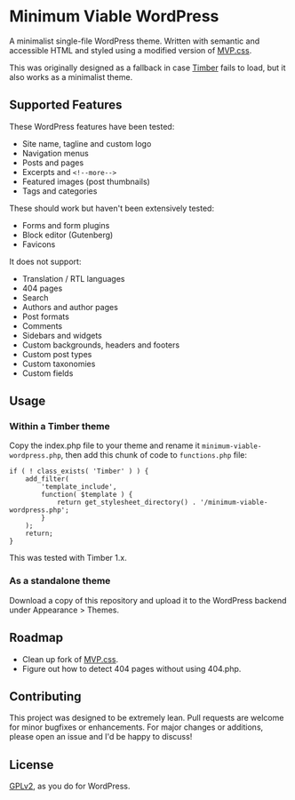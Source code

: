 # Minimum Viable WordPress

A minimalist single-file WordPress theme. Written with semantic and accessible HTML and styled using a modified version of [MVP.css](https://andybrewer.github.io/mvp/).

This was originally designed as a fallback in case [Timber](https://www.upstatement.com/timber/) fails to load, but it also works as a minimalist theme.

## Supported Features

These WordPress features have been tested:

- Site name, tagline and custom logo
- Navigation menus
- Posts and pages
- Excerpts and `<!--more-->`
- Featured images (post thumbnails)
- Tags and categories

These should work but haven't been extensively tested:

- Forms and form plugins
- Block editor (Gutenberg)
- Favicons

It does not support: 

- Translation / RTL languages
- 404 pages
- Search
- Authors and author pages
- Post formats
- Comments
- Sidebars and widgets
- Custom backgrounds, headers and footers
- Custom post types
- Custom taxonomies
- Custom fields

## Usage

### Within a Timber theme

Copy the index.php file to your theme and rename it `minimum-viable-wordpress.php`, then add this chunk of code to `functions.php` file:

```
if ( ! class_exists( 'Timber' ) ) {
	add_filter(
		'template_include',
		function( $template ) {
			return get_stylesheet_directory() . '/minimum-viable-wordpress.php';
		}
	);
	return;
}
```

This was tested with Timber 1.x.

### As a standalone theme

Download a copy of this repository and upload it to the WordPress backend under Appearance > Themes.

## Roadmap

- Clean up fork of [MVP.css](https://andybrewer.github.io/mvp/).
- Figure out how to detect 404 pages without using 404.php.

## Contributing

This project was designed to be extremely lean. Pull requests are welcome for minor bugfixes or enhancements. For major changes or additions, please open an issue and I'd be happy to discuss!

## License

[GPLv2](https://choosealicense.com/licenses/gpl-2.0/), as you do for WordPress.
